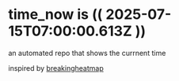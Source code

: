 # time_now is (( 2025-07-15T07:00:00.613Z ))

an automated repo that shows the currnent time

inspired by [breakingheatmap](https://github.com/breakingheatmap/breakingheatmap)